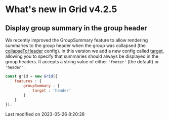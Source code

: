 # What's new in Grid v4.2.5

## Display group summary in the group header

We recently improved the GroupSummary feature to allow rendering summaries to the group header when the group was
collapsed (the [collapseToHeader](#Grid/feature/GroupSummary#config-collapseToHeader) config). In this version we add a 
new config called [target](#Grid/feature/GroupSummary#config-target), allowing you to specify that summaries should 
always be displayed in the group headers. It accepts a string value of either `'footer'` (the default) or `'header'`. 

```javascript
const grid = new Grid({
    features : {
        groupSummary : {
            target : 'header'
        }
    }
});
```

<div class="external-example" data-file="Grid/feature/GroupSummaryTarget.js"></div>


<p class="last-modified">Last modified on 2023-05-26 8:20:28</p>